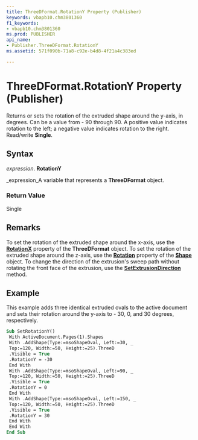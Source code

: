 ```yaml
---
title: ThreeDFormat.RotationY Property (Publisher)
keywords: vbapb10.chm3801360
f1_keywords:
- vbapb10.chm3801360
ms.prod: PUBLISHER
api_name:
- Publisher.ThreeDFormat.RotationY
ms.assetid: 571f090b-71a8-c92e-b4d8-4f21a4c383ed

---
```



# ThreeDFormat.RotationY Property (Publisher)

Returns or sets the rotation of the extruded shape around the y-axis, in degrees. Can be a value from - 90 through 90. A positive value indicates rotation to the left; a negative value indicates rotation to the right. Read/write  **Single**.


## Syntax

 _expression_. **RotationY**

 _expression_A variable that represents a  **ThreeDFormat** object.


### Return Value

Single


## Remarks

To set the rotation of the extruded shape around the x-axis, use the  **[RotationX](threedformat.rotationx-property-publisher.md)** property of the  **ThreeDFormat** object. To set the rotation of the extruded shape around the z-axis, use the **[Rotation](shape.rotation-property-publisher.md)** property of the  **[Shape](shape-object-publisher.md)** object. To change the direction of the extrusion's sweep path without rotating the front face of the extrusion, use the  **[SetExtrusionDirection](threedformat.setextrusiondirection-method-publisher.md)** method.


## Example

This example adds three identical extruded ovals to the active document and sets their rotation around the y-axis to - 30, 0, and 30 degrees, respectively.


```vb
Sub SetRotationY() 
 With ActiveDocument.Pages(1).Shapes 
 With .AddShape(Type:=msoShapeOval, Left:=30, _ 
 Top:=120, Width:=50, Height:=25).ThreeD 
 .Visible = True 
 .RotationY = -30 
 End With 
 With .AddShape(Type:=msoShapeOval, Left:=90, _ 
 Top:=120, Width:=50, Height:=25).ThreeD 
 .Visible = True 
 .RotationY = 0 
 End With 
 With .AddShape(Type:=msoShapeOval, Left:=150, _ 
 Top:=120, Width:=50, Height:=25).ThreeD 
 .Visible = True 
 .RotationY = 30 
 End With 
 End With 
End Sub
```


